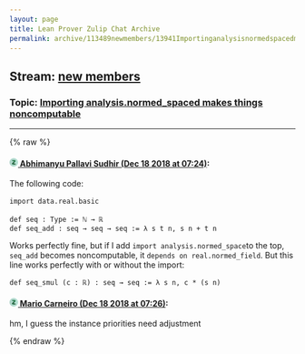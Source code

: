```yaml
---
layout: page
title: Lean Prover Zulip Chat Archive 
permalink: archive/113489newmembers/13941Importinganalysisnormedspacedmakesthingsnoncomputable.html
---
```


## Stream: [new members](index.html)
### Topic: [Importing analysis.normed_spaced makes things noncomputable](13941Importinganalysisnormedspacedmakesthingsnoncomputable.html)

---


{% raw %}
#### [![Click to go to Zulip](../../assets/img/zulip2.png) Abhimanyu Pallavi Sudhir (Dec 18 2018 at 07:24)](https://leanprover.zulipchat.com/#narrow/stream/113489-new%20members/topic/Importing%20analysis.normed_spaced%20makes%20things%20noncomputable/near/152088656):
The following code:

```lean
import data.real.basic

def seq : Type := ℕ → ℝ
def seq_add : seq → seq → seq := λ s t n, s n + t n
```

Works perfectly fine, but if I add `import analysis.normed_space`to the top, `seq_add` becomes noncomputable, it `depends on real.normed_field`. But this line works perfectly with or without the import:

```lean
def seq_smul (c : ℝ) : seq → seq := λ s n, c * (s n)
```

#### [![Click to go to Zulip](../../assets/img/zulip2.png) Mario Carneiro (Dec 18 2018 at 07:26)](https://leanprover.zulipchat.com/#narrow/stream/113489-new%20members/topic/Importing%20analysis.normed_spaced%20makes%20things%20noncomputable/near/152088730):
hm, I guess the instance priorities need adjustment


{% endraw %}
